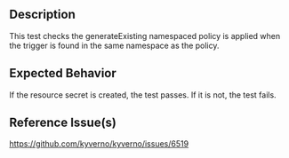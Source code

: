 ## Description

This test checks the generateExisting namespaced policy is applied when the trigger is found in the same namespace as the policy.

## Expected Behavior

If the resource secret is created, the test passes. If it is not, the test fails.

## Reference Issue(s)

https://github.com/kyverno/kyverno/issues/6519